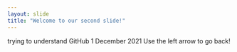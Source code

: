 ```yaml
---
layout: slide
title: "Welcome to our second slide!"
---
```

trying to understand GitHub 1 December 2021
Use the left arrow to go back!
